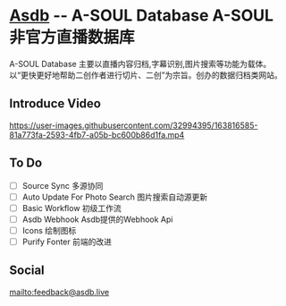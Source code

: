 # [Asdb](https://asdb.live) -- A-SOUL Database  A-SOUL 非官方直播数据库 

A-SOUL Database 主要以直播内容归档,字幕识别,图片搜索等功能为载体。  
以“更快更好地帮助二创作者进行切片、二创”为宗旨。创办的数据归档类网站。  

## Introduce Video
https://user-images.githubusercontent.com/32994395/163816585-81a773fa-2593-4fb7-a05b-bc600b86d1fa.mp4

## To Do
 - [ ] Source Sync 多源协同
 - [ ] Auto Update For Photo Search 图片搜索自动源更新
 - [ ] Basic Workflow 初级工作流
 - [ ] Asdb Webhook Asdb提供的Webhook Api
 - [ ] Icons 绘制图标
 - [ ] Purify Fonter 前端的改进

## Social
<mailto:feedback@asdb.live>
